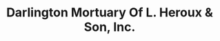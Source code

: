 ---
title: "Darlington Mortuary Of L. Heroux & Son, Inc."
url: /pawtucket/darlington-mortuary-of-l-heroux-and-son-inc/
shop: funeral directors
---